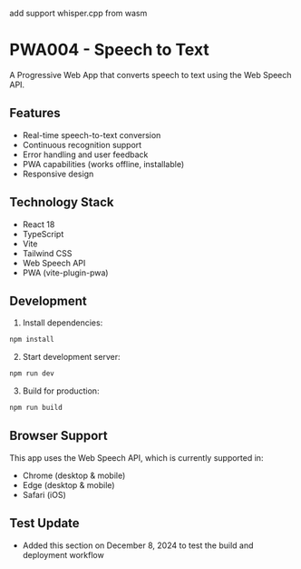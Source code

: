 add support  whisper.cpp from wasm






# PWA004 - Speech to Text

A Progressive Web App that converts speech to text using the Web Speech API. 

## Features

- Real-time speech-to-text conversion
- Continuous recognition support
- Error handling and user feedback
- PWA capabilities (works offline, installable)
- Responsive design

## Technology Stack

- React 18
- TypeScript
- Vite
- Tailwind CSS
- Web Speech API
- PWA (vite-plugin-pwa)

## Development

1. Install dependencies:
```bash
npm install
```

2. Start development server:
```bash
npm run dev
```

3. Build for production:
```bash
npm run build
```

## Browser Support

This app uses the Web Speech API, which is currently supported in:
- Chrome (desktop & mobile)
- Edge (desktop & mobile)
- Safari (iOS)

## Test Update
- Added this section on December 8, 2024 to test the build and deployment workflow
